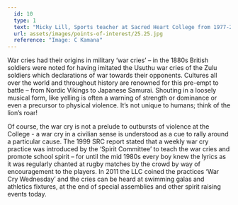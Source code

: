 ```yaml
---
  id: 10
  type: 1
  text: "Micky Lill, Sports teacher at Sacred Heart College from 1977-2000 and after whom the Fitness Centre is named, scores a hat-trick for Premier League Wolverhampton Wanderers against West Bromwich Albion in 1958."
  url: assets/images/points-of-interest/25.25.jpg
  reference: "Image: C Kamana"
---
```

War cries had their origins in military ‘war cries’ – in the 1880s British soldiers were noted 
for having imitated the Usuthu war cries of the Zulu soldiers which declarations of war towards their opponents. Cultures all over the world and throughout history are renowned for this pre-empt to battle – from Nordic Vikings to Japanese Samurai. Shouting in a loosely musical form, like yelling is often a warning of strength or dominance or even a precursor to physical violence. It’s not unique to humans; think of the lion’s roar! 

Of course, the war cry is not a prelude to outbursts of violence at the College - a war cry in a civilian sense is understood as a cue to rally around a particular cause. The 1999 SRC report stated that a weekly war cry practice was introduced by the ‘Spirit Committee’ to teach the war cries and promote school spirit – for until the mid 1980s every boy knew the lyrics as it was regularly chanted at rugby matches by the crowd by way of encouragement to the players. In 2011 the LLC coined the practices ‘War Cry Wednesday’ and the cries can be heard at swimming galas and athletics fixtures, at the end of special assemblies and other spirit raising events today.
